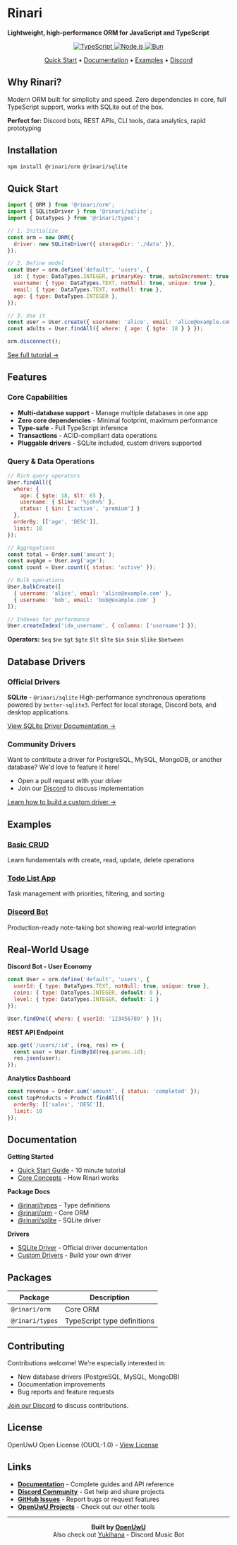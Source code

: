 # Rinari

**Lightweight, high-performance ORM for JavaScript and TypeScript**

<p align="center">
  <a href="https://www.typescriptlang.org/">
    <img src="https://img.shields.io/badge/TypeScript-5.9+-3178C6?style=for-the-badge&logo=TypeScript&logoColor=white" alt="TypeScript"/>
  </a>
  <a href="https://nodejs.org/">
    <img src="https://img.shields.io/badge/Node.js-18+-339933?style=for-the-badge&logo=Node.js&logoColor=white" alt="Node.js"/>
  </a>
  <a href="https://bun.sh/">
    <img src="https://img.shields.io/badge/Bun-1.0+-FF4F00?style=for-the-badge&logo=Bun&logoColor=white" alt="Bun"/>
  </a>
</p>

<p align="center">
  <a href="#quick-start">Quick Start</a> •
  <a href="https://github.com/OpenUwU/rinari/blob/main/docs/README.md">Documentation</a> •
  <a href="#examples">Examples</a> •
  <a href="https://discord.gg/zqxWVH3CvG">Discord</a>
</p>

## Why Rinari?

Modern ORM built for simplicity and speed. Zero dependencies in core, full TypeScript support, works with SQLite out of the box.

**Perfect for:** Discord bots, REST APIs, CLI tools, data analytics, rapid prototyping

## Installation

```bash
npm install @rinari/orm @rinari/sqlite
```

## Quick Start

```javascript
import { ORM } from '@rinari/orm';
import { SQLiteDriver } from '@rinari/sqlite';
import { DataTypes } from '@rinari/types';

// 1. Initialize
const orm = new ORM({
  driver: new SQLiteDriver({ storageDir: './data' }),
});

// 2. Define model
const User = orm.define('default', 'users', {
  id: { type: DataTypes.INTEGER, primaryKey: true, autoIncrement: true },
  username: { type: DataTypes.TEXT, notNull: true, unique: true },
  email: { type: DataTypes.TEXT, notNull: true },
  age: { type: DataTypes.INTEGER },
});

// 3. Use it
const user = User.create({ username: 'alice', email: 'alice@example.com', age: 25 });
const adults = User.findAll({ where: { age: { $gte: 18 } } });

orm.disconnect();
```

[See full tutorial →](https://github.com/OpenUwU/rinari/blob/main/docs/guide/tutorials/quick-start.md)

## Features

### Core Capabilities
- **Multi-database support** - Manage multiple databases in one app
- **Zero core dependencies** - Minimal footprint, maximum performance
- **Type-safe** - Full TypeScript inference
- **Transactions** - ACID-compliant data operations
- **Pluggable drivers** - SQLite included, custom drivers supported

### Query & Data Operations
```javascript
// Rich query operators
User.findAll({
  where: {
    age: { $gte: 18, $lt: 65 },
    username: { $like: '%john%' },
    status: { $in: ['active', 'premium'] }
  },
  orderBy: [['age', 'DESC']],
  limit: 10
});

// Aggregations
const total = Order.sum('amount');
const avgAge = User.avg('age');
const count = User.count({ status: 'active' });

// Bulk operations
User.bulkCreate([
  { username: 'alice', email: 'alice@example.com' },
  { username: 'bob', email: 'bob@example.com' }
]);

// Indexes for performance
User.createIndex('idx_username', { columns: ['username'] });
```

**Operators:** `$eq` `$ne` `$gt` `$gte` `$lt` `$lte` `$in` `$nin` `$like` `$between`

## Database Drivers

### Official Drivers

**SQLite** - `@rinari/sqlite`
High-performance synchronous operations powered by `better-sqlite3`. Perfect for local storage, Discord bots, and desktop applications.

[View SQLite Driver Documentation →](./docs/guide/driver/sqlite.md)

### Community Drivers

Want to contribute a driver for PostgreSQL, MySQL, MongoDB, or another database? We'd love to feature it here!

- Open a pull request with your driver
- Join our [Discord](https://discord.gg/zqxWVH3CvG) to discuss implementation

[Learn how to build a custom driver →](./docs/guide/driver/custom.md)

## Examples

### [Basic CRUD](./examples/01-basic-crud)
Learn fundamentals with create, read, update, delete operations

### [Todo List App](./examples/02-todo-list)
Task management with priorities, filtering, and sorting

### [Discord Bot](./examples/discord-notes-bot)
Production-ready note-taking bot showing real-world integration

## Real-World Usage

**Discord Bot - User Economy**
```javascript
const User = orm.define('default', 'users', {
  userId: { type: DataTypes.TEXT, notNull: true, unique: true },
  coins: { type: DataTypes.INTEGER, default: 0 },
  level: { type: DataTypes.INTEGER, default: 1 }
});

User.findOne({ where: { userId: '123456789' } });
```

**REST API Endpoint**
```javascript
app.get('/users/:id', (req, res) => {
  const user = User.findById(req.params.id);
  res.json(user);
});
```

**Analytics Dashboard**
```javascript
const revenue = Order.sum('amount', { status: 'completed' });
const topProducts = Product.findAll({ 
  orderBy: [['sales', 'DESC']], 
  limit: 10 
});
```

## Documentation

**Getting Started**
- [Quick Start Guide](https://github.com/OpenUwU/rinari/blob/main/docs/guide/tutorials/quick-start.md) - 10 minute tutorial
- [Core Concepts](https://github.com/OpenUwU/rinari/blob/main/docs/guide/core-concepts.md) - How Rinari works

**Package Docs**
- [@rinari/types](https://github.com/OpenUwU/rinari/tree/main/packages/types) - Type definitions
- [@rinari/orm](https://github.com/OpenUwU/rinari/tree/main/packages/orm) - Core ORM
- [@rinari/sqlite](https://github.com/OpenUwU/rinari/tree/main/packages/sqlite) - SQLite driver

**Drivers**
- [SQLite Driver](./docs/guide/driver/sqlite.md) - Official driver documentation
- [Custom Drivers](./docs/guide/driver/custom.md) - Build your own driver

## Packages

| Package | Description |
|---------|-------------|
| `@rinari/orm` | Core ORM  |
| `@rinari/types` | TypeScript type definitions |

## Contributing

Contributions welcome! We're especially interested in:
- New database drivers (PostgreSQL, MySQL, MongoDB)
- Documentation improvements
- Bug reports and feature requests

[Join our Discord](https://discord.gg/zqxWVH3CvG) to discuss contributions.

## License

OpenUwU Open License (OUOL-1.0) - [View License](https://github.com/OpenUwU/rinari/blob/main/LICENSE)

## Links

- **[Documentation](https://github.com/OpenUwU/rinari/blob/main/docs/README.md)** - Complete guides and API reference
- **[Discord Community](https://discord.gg/zqxWVH3CvG)** - Get help and share projects
- **[GitHub Issues](https://github.com/OpenUwU/rinari/issues)** - Report bugs or request features
- **[OpenUwU Projects](https://github.com/OpenUwU)** - Check out our other tools

---

<p align="center">
  <strong>Built by <a href="https://github.com/OpenUwU">OpenUwU</a></strong><br>
  Also check out <a href="https://github.com/OpenUwU/Yukihana">Yukihana</a> - Discord Music Bot
</p>
